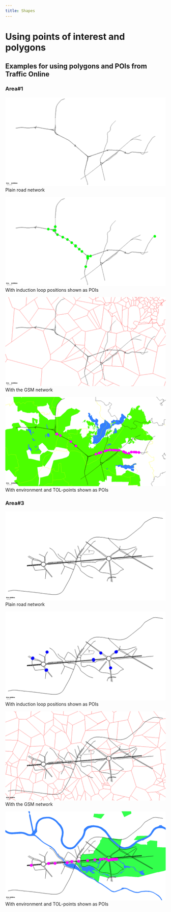 ```yaml
---
title: Shapes
---
```


# Using points of interest and polygons

## Examples for using polygons and POIs from Traffic Online

### Area\#1

![](../images/Tol1.gif "Plain road network")Plain road network

![](../images/Tol1_with_il.gif "With induction loop positions shown as POIs")With induction loop positions shown as POIs

![](../images/Tol1_with_mobinet.gif "With the GSM network")With the GSM network

![](../images/Tol1_with_polys.gif "With environment and TOL-points shown as POIs")With environment and TOL-points shown as POIs

### Area\#3

![](../images/Tol3.gif "Plain road network")Plain road network

![](../images/Tol3_with_il.gif "With induction loop positions shown as POIs")With induction loop positions shown as POIs

![](../images/Tol3_with_mobinet.gif "With the GSM network")With the GSM network

![](../images/Tol3_with_polys.gif "With environment and TOL-points shown as POIs")With environment and TOL-points shown as POIs